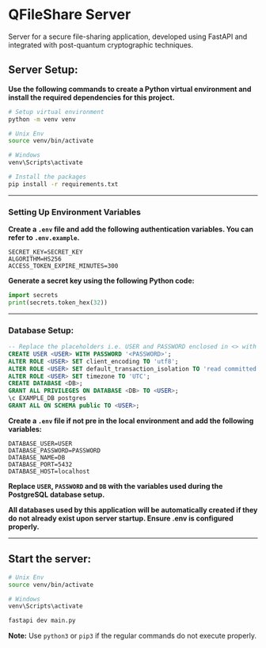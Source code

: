 # QFileShare Server

Server for a secure file-sharing application, developed using FastAPI and integrated with post-quantum cryptographic techniques.

## Server Setup:

**Use the following commands to create a Python virtual environment and install the required dependencies for this project.**

```bash
# Setup virtual environment
python -m venv venv

# Unix Env
source venv/bin/activate

# Windows
venv\Scripts\activate

# Install the packages
pip install -r requirements.txt
```

---

### Setting Up Environment Variables

**Create a `.env` file and add the following authentication variables. You can refer to `.env.example`.**

```plaintext
SECRET_KEY=SECRET_KEY
ALGORITHM=HS256
ACCESS_TOKEN_EXPIRE_MINUTES=300
```

**Generate a secret key using the following Python code:**

```python
import secrets
print(secrets.token_hex(32))
```

---

### Database Setup:

```sql
-- Replace the placeholders i.e. USER and PASSWORD enclosed in <> with the appropriate values.
CREATE USER <USER> WITH PASSWORD '<PASSWORD>';
ALTER ROLE <USER> SET client_encoding TO 'utf8';
ALTER ROLE <USER> SET default_transaction_isolation TO 'read committed';
ALTER ROLE <USER> SET timezone TO 'UTC';
CREATE DATABASE <DB>;
GRANT ALL PRIVILEGES ON DATABASE <DB> TO <USER>;
\c EXAMPLE_DB postgres
GRANT ALL ON SCHEMA public TO <USER>;
```

**Create a `.env` file if not pre in the local environment and add the following variables:**

```plaintext
DATABASE_USER=USER
DATABASE_PASSWORD=PASSWORD
DATABASE_NAME=DB
DATABASE_PORT=5432
DATABASE_HOST=localhost
```

**Replace `USER`, `PASSWORD` and `DB` with the variables used during the PostgreSQL database setup.**

**All databases used by this application will be automatically created if they do not already exist upon server startup. Ensure .env is configured properly.**

---

## Start the server:

```bash
# Unix Env
source venv/bin/activate

# Windows
venv\Scripts\activate

fastapi dev main.py
```

**Note:** Use `python3` or `pip3` if the regular commands do not execute properly.
